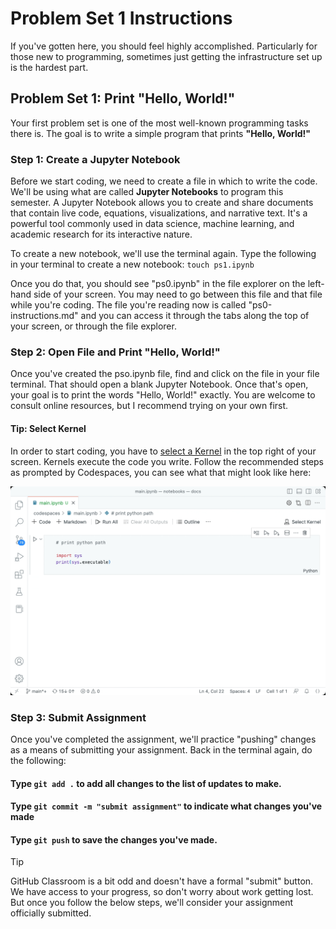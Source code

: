 # Problem Set 1 Instructions
If you've gotten here, you should feel highly accomplished. Particularly for those new to programming, sometimes just getting the infrastructure set up is the hardest part.

## Problem Set 1: Print "Hello, World!"
Your first problem set is one of the most well-known programming tasks there is. The goal is to write a simple program that prints **"Hello, World!"**

### Step 1: Create a Jupyter Notebook
Before we start coding, we need to create a file in which to write the code. We'll be using what are called **Jupyter Notebooks** to program this semester. A Jupyter Notebook allows you to create and share documents that contain live code, equations, visualizations, and narrative text. It's a powerful tool commonly used in data science, machine learning, and academic research for its interactive nature.

To create a new notebook, we'll use the terminal again. Type the following in your terminal to create a new notebook: ```touch ps1.ipynb```

Once you do that, you should see "ps0.ipynb" in the file explorer on the left-hand side of your screen. You may need to go between this file and that file while you're coding. The file you're reading now is called "ps0-instructions.md" and you can access it through the tabs along the top of your screen, or through the file explorer.

### Step 2: Open File and Print "Hello, World!"
Once you've created the pso.ipynb file, find and click on the file in your file terminal. That should open a blank Jupyter Notebook. Once that's open, your goal is to print the words "Hello, World!" exactly. You are welcome to consult online resources, but I recommend trying on your own first. 

#### Tip: Select Kernel

In order to start coding, you have to [select a Kernel](https://code.visualstudio.com/docs/datascience/jupyter-kernel-management) in the top right of your screen. Kernels execute the code you write. Follow the recommended steps as prompted by Codespaces, you can see what that might look like here:

![image](images/noterbook-kernel-picker.gif)

### Step 3: Submit Assignment
Once you've completed the assignment, we'll practice "pushing" changes as a means of submitting your assignment. Back in the terminal again, do the following:

#### Type ```git add .``` to add all changes to the list of updates to make.
#### Type ```git commit -m "submit assignment"``` to indicate what changes you've made
#### Type ```git push``` to save the changes you've made.

> [!TIP]
> GitHub Classroom is a bit odd and doesn't have a formal "submit" button. We have access to your progress, so don't worry about work getting lost. But once you follow the below steps, we'll consider your assignment officially submitted.
